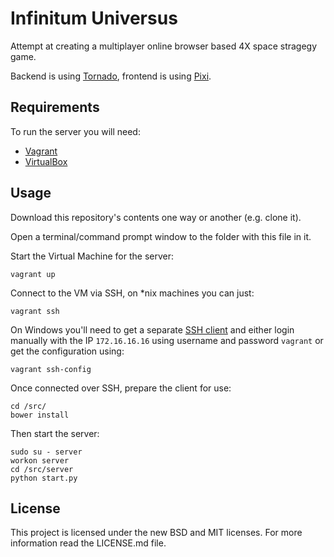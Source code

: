Infinitum Universus
===================

Attempt at creating a multiplayer online browser based 4X space stragegy game.

Backend is using [Tornado](http://www.tornadoweb.org/), frontend is using
[Pixi](http://www.pixijs.com/).


Requirements
------------

To run the server you will need:
 * [Vagrant](https://www.vagrantup.com/downloads.html)
 * [VirtualBox](https://www.virtualbox.org/wiki/Downloads)


Usage
-----

Download this repository's contents one way or another (e.g. clone it).

Open a terminal/command prompt window to the folder with this file in it.

Start the Virtual Machine for the server:
```
vagrant up
```

Connect to the VM via SSH, on *nix machines you can just:
```
vagrant ssh
```

On Windows you'll need to get a separate [SSH client](http://www.9bis.net/kitty/) and either login manually with the IP `172.16.16.16` using username and password `vagrant` or get the configuration using:
```
vagrant ssh-config
```

Once connected over SSH, prepare the client for use:
```
cd /src/
bower install
```

Then start the server:
```
sudo su - server
workon server
cd /src/server
python start.py
```


License
-------

This project is licensed under the new BSD and MIT licenses. For more information read the LICENSE.md file.
